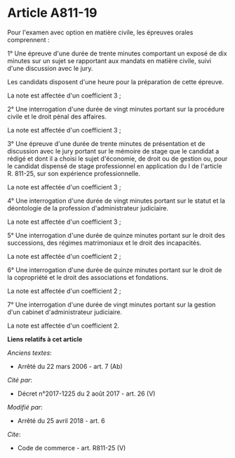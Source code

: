 # Article A811-19

Pour l'examen avec option en matière civile, les épreuves orales comprennent : 

1° Une épreuve d'une durée de trente minutes comportant un exposé de dix minutes sur un sujet se rapportant aux mandats en
matière civile, suivi d'une discussion avec le jury. 

Les candidats disposent d'une heure pour la préparation de cette épreuve. 

La note est affectée d'un coefficient 3 ; 

2° Une interrogation d'une durée de vingt minutes portant sur la procédure civile et le droit pénal des affaires. 

La note est affectée d'un coefficient 3 ; 

3° Une épreuve d'une durée de trente minutes de présentation et de discussion avec le jury portant sur le mémoire de stage
que le candidat a rédigé et dont il a choisi le sujet d'économie, de droit ou de gestion ou, pour le candidat dispensé de
stage professionnel en application du I de l'article R. 811-25, sur son expérience professionnelle. 

La note est affectée d'un coefficient 3 ; 

4° Une interrogation d'une durée de vingt minutes portant sur le statut et la déontologie de la profession d'administrateur
judiciaire. 

La note est affectée d'un coefficient 3 ; 

5° Une interrogation d'une durée de quinze minutes portant sur le droit des successions, des régimes matrimoniaux et le droit
des incapacités. 

La note est affectée d'un coefficient 2 ; 

6° Une interrogation d'une durée de quinze minutes portant sur le droit de la copropriété et le droit des associations et
fondations. 

La note est affectée d'un coefficient 2 ; 

7° Une interrogation d'une durée de vingt minutes portant sur la gestion d'un cabinet d'administrateur judiciaire. 

La note est affectée d'un coefficient 2.

**Liens relatifs à cet article**

_Anciens textes_:

  - Arrêté du 22 mars 2006 - art. 7 (Ab)

_Cité par_:

  - Décret n°2017-1225 du 2 août 2017 - art. 26 (V)

_Modifié par_:

  - Arrêté du 25 avril 2018 - art. 6

_Cite_:

  - Code de commerce - art. R811-25 (V)
